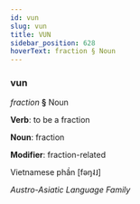 ```yaml
---
id: vun
slug: vun
title: VUN
sidebar_position: 628
hoverText: fraction § Noun
---
```


### vun

*fraction* **§** Noun

**Verb**: to be a fraction

**Noun**: fraction

**Modifier**: fraction-related

Vietnamese phần [fəŋ˨˩]

*Austro-Asiatic Language Family*